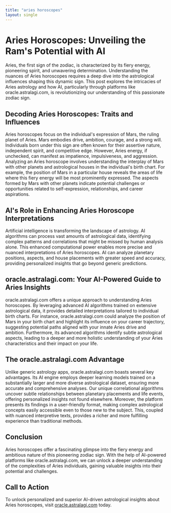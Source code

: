 ```yaml
---
title: "aries horoscopes"
layout: single
---
```


# Aries Horoscopes: Unveiling the Ram's Potential with AI

Aries, the first sign of the zodiac, is characterized by its fiery energy, pioneering spirit, and unwavering determination.  Understanding the nuances of Aries horoscopes requires a deep dive into the astrological influences shaping this dynamic sign. This post explores the intricacies of Aries astrology and how AI, particularly through platforms like oracle.astralagi.com, is revolutionizing our understanding of this passionate zodiac sign.


## Decoding Aries Horoscopes: Traits and Influences

Aries horoscopes focus on the individual's expression of Mars, the ruling planet of Aries.  Mars embodies drive, ambition, courage, and a strong will.  Individuals born under this sign are often known for their assertive nature, independent spirit, and competitive edge. However, Aries energy, if unchecked, can manifest as impatience, impulsiveness, and aggression.  Analyzing an Aries horoscope involves understanding the interplay of Mars with other planets and astrological houses in the individual's birth chart.  For example, the position of Mars in a particular house reveals the areas of life where this fiery energy will be most prominently expressed.  The aspects formed by Mars with other planets indicate potential challenges or opportunities related to self-expression, relationships, and career aspirations.


## AI's Role in Enhancing Aries Horoscope Interpretations

Artificial intelligence is transforming the landscape of astrology. AI algorithms can process vast amounts of astrological data, identifying complex patterns and correlations that might be missed by human analysis alone. This enhanced computational power enables more precise and nuanced interpretations of Aries horoscopes.  AI can analyze planetary positions, aspects, and house placements with greater speed and accuracy, providing personalized insights that go beyond generic predictions.


## oracle.astralagi.com: Your AI-Powered Guide to Aries Insights

oracle.astralagi.com offers a unique approach to understanding Aries horoscopes. By leveraging advanced AI algorithms trained on extensive astrological data, it provides detailed interpretations tailored to individual birth charts. For instance, oracle.astralagi.com could analyze the position of Mars in your birth chart and highlight its influence on your career trajectory, suggesting potential paths aligned with your innate Aries drive and ambition.  Furthermore, its advanced algorithms identify subtle astrological aspects, leading to a deeper and more holistic understanding of your Aries characteristics and their impact on your life.


## The oracle.astralagi.com Advantage

Unlike generic astrology apps, oracle.astralagi.com boasts several key advantages.  Its AI engine employs deeper learning models trained on a substantially larger and more diverse astrological dataset, ensuring more accurate and comprehensive analyses.  Our unique correlational algorithms uncover subtle relationships between planetary placements and life events, offering personalized insights not found elsewhere.  Moreover, the platform presents its findings in a user-friendly format, making complex astrological concepts easily accessible even to those new to the subject.  This, coupled with nuanced interpretive texts, provides a richer and more fulfilling experience than traditional methods.


## Conclusion

Aries horoscopes offer a fascinating glimpse into the fiery energy and ambitious nature of this pioneering zodiac sign. With the help of AI-powered platforms like oracle.astralagi.com, we can unlock a deeper understanding of the complexities of Aries individuals, gaining valuable insights into their potential and challenges.


## Call to Action

To unlock personalized and superior AI-driven astrological insights about Aries horoscopes, visit [oracle.astralagi.com](https://oracle.astralagi.com) today.